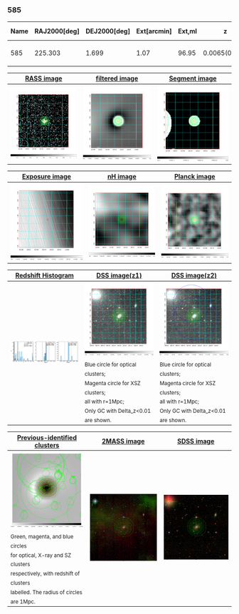 <div STYLE="page-break-after: always;"></div>

### 585

|Name|RAJ2000[deg]|DEJ2000[deg] |Ext[arcmin]| Ext,ml | z | z_src| C|GC(XSZ,Delta_z<0.01)| GC(OPT,Delta_z<0.01)|GC| R_sig[arcmin] | R500[arcmin] | R500[Mpc]| CRsig[c/s] | CR500[c/s] |L500[1E44 erg/s]|F500[1E-12 erg/s/cm^2]| M500[1E14 Msun]|Tx[keV]|Cnt_sig|Beta|Rc[arcmin]|Comment|Alias|
|---|---|---|---|---|---|------|---|--------|---------|----------|---|---|---|---|---|---|---|---|---|---|---|---|---|---|
|585| 225.303| 1.699| 1.07| 96.95| 0.0065(0.005)| z1, z_xsz| B| MCXC| N| C, MCXC, N, W| 38.125| 52.369| 0.421| 1.060(0.128)| 1.130(0.136)| 0.013(0.001)| 14.236(1.285)| 0.21(0.01)| 0.83(0.02)| 391.5| 0.677(-0.030+0.036)| 2.026(-0.255+0.284)| -| k038|

|[RASS image](../image/585/585_img.pdf)|[filtered image](../image/585/585_fil.pdf)|[Segment image](../image/585/585_seg.pdf)|
|-------------------|--------------------|-------------------|
| <img src="../image/585/585_img.png" width="300">  | <img src="../image/585/585_fil.png" width="300">   | <img src="../image/585/585_seg.png" width="300">  |

|[Exposure image](../image/585/585_mex.pdf)| [nH image](../image/585/585_nh.pdf)| [Planck image](../image/585/585_p.pdf)|
|-------------------|--------------------|-------------------|
|<img src="../image/585/585_mex.png" width="300">   | <img src="../image/585/585_nh.png" width="300">    | <img src="../image/585/585_p.png" width="300"> |

|[Redshift Histogram](../image/585/585_zg.pdf) | [DSS image(z1)](../image/585/585_dss_z1.pdf)      |  [DSS image(z2)](../image/585/585_dss_z2.pdf)    |
|-------------------|--------------------|-------------------|
|<img src="../image/585/585_zg.png" width="300"> |<img src="../image/585/585_dss_z1.png" width="300"> <sub><br>Blue circle for optical clusters; <br>Magenta circle for XSZ clusters; <br>all with r=1Mpc; <br>Only GC with Delta_z<0.01 are shown. </sub>| <img src="../image/585/585_dss_z2.png" width="300"><sub><br>Blue circle for optical clusters; <br>Magenta circle for XSZ clusters; <br>all with r=1Mpc; <br>Only GC with Delta_z<0.01 are shown. </sub> |

|[Previous-identified clusters](../image/585/585_gc.pdf) | [2MASS image](../image/585/585_2mass.pdf)      |[SDSS image](../image/585/585_sdss.pdf)   |
|-------------------|-------------------|-------------------|
|<img src=../image/585/585_gc.png width="300"> <br><sub>Green, magenta, and blue circles <br>for optical, X-ray and SZ clusters <br>respectively, with redshift of clusters <br>labelled. The radius of circles <br>are 1Mpc.</sub>|<img src="../image/585/585_2mass.png" width="300">  | <img src="../image/585/585_sdss.png" width="300">  |




